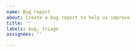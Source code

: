 ```yaml
---
name: Bug report
about: Create a bug report to help us improve
title: ''
labels: bug, triage
assignees: ''

---
```



